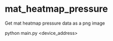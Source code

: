 # mat_heatmap_pressure
Get mat heatmap pressure data as a png image

python main.py <device_address>
